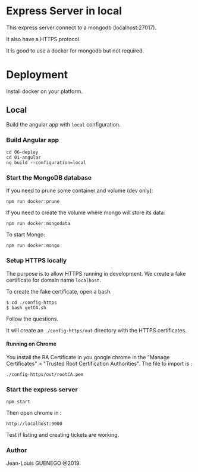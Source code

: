 # Express Server in local

This express server connect to a mongodb (localhost:27017).

It also have a HTTPS protocol.

It is good to use a docker for mongodb but not required.

# Deployment

Install docker on your platform.

## Local

Build the angular app with `local` configuration.

### Build Angular app

```
cd 06-deploy
cd 01-angular
ng build --configuration=local
```
### Start the MongoDB database

If you need to prune some container and volume (dev only):
```
npm run docker:prune
```

If you need to create the volume where mongo will store its data:
```
npm run docker:mongodata
```

To start Mongo:
```
npm run docker:mongo
```

### Setup HTTPS locally

The purpose is to allow HTTPS running in development.
We create a fake certificate for domain name  `localhost`.

To create the fake certificate, open a bash.
```
$ cd ./config-https
$ bash getCA.sh
```

Follow the questions.

It will create an `./config-https/out` directory with the HTTPS certificates.

#### Running on Chrome

You install the RA Certificate in you google chrome in the "Manage Certificates" > "Trusted Root Certification Authorities".
The file to import is :
```
./config-https/out/rootCA.pem
```


### Start the express server

```
npm start
```

Then open chrome in :
```
http://localhost:9000
```

Test if listing and creating tickets are working.

### Author
Jean-Louis GUENEGO @2019

